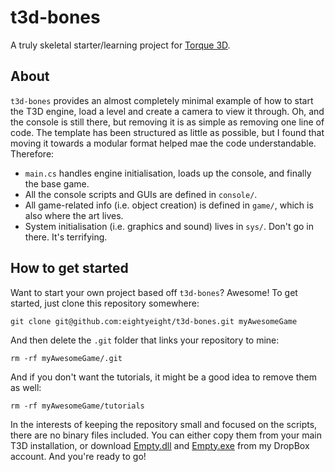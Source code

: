 # t3d-bones

A truly skeletal starter/learning project for [Torque 3D][].

 [Torque 3D]: https://github.com/GarageGames/Torque3D

## About

`t3d-bones` provides an almost completely minimal example of how to start the T3D engine, load a level and create a camera to view it through.
Oh, and the console is still there, but removing it is as simple as removing one line of code.
The template has been structured as little as possible, but I found that moving it towards a modular format helped mae the code understandable.
Therefore:

 * `main.cs` handles engine initialisation, loads up the console, and finally the base game.
 * All the console scripts and GUIs are defined in `console/`.
 * All game-related info (i.e. object creation) is defined in `game/`, which is also where the art lives.
 * System initialisation (i.e. graphics and sound) lives in `sys/`. Don't go in there. It's terrifying.

## How to get started

Want to start your own project based off `t3d-bones`?
Awesome!
To get started, just clone this repository somewhere:

    git clone git@github.com:eightyeight/t3d-bones.git myAwesomeGame

And then delete the `.git` folder that links your repository to mine:

    rm -rf myAwesomeGame/.git

And if you don't want the tutorials, it might be a good idea to remove them as well:

    rm -rf myAwesomeGame/tutorials

In the interests of keeping the repository small and focused on the scripts, there are no binary files included.
You can either copy them from your main T3D installation, or download [Empty.dll][] and [Empty.exe][] from my DropBox account.
And you're ready to go!

 [Empty.dll]: https://www.dropbox.com/s/zt2pd6k00fqbybo/Empty.dll
 [Empty.exe]: https://www.dropbox.com/s/uqrpe1dprjte72b/Empty.exe
